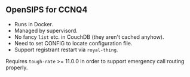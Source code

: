 OpenSIPS for CCNQ4
------------------

- Runs in Docker.
- Managed by supervisord.
- No fancy `list` etc. in CouchDB (they aren't cached anyhow).
- Need to set CONFIG to locate configuration file.
- Support registrant restart via `royal-thing`.

Requires `tough-rate` >= 11.0.0 in order to support emergency call routing properly.
